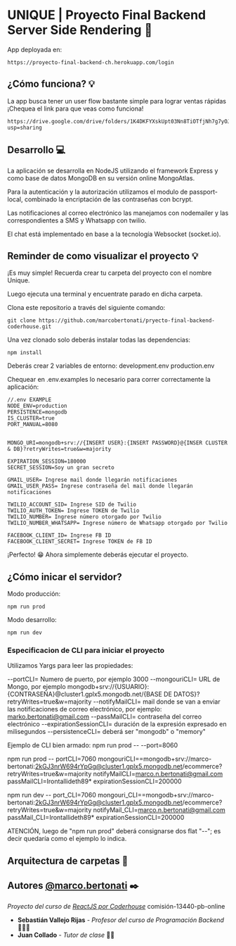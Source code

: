 # UNIQUE | Proyecto Final Backend Server Side Rendering 🛒

App deployada en:
```
https://proyecto-final-backend-ch.herokuapp.com/login
```


## ¿Cómo funciona? 💡

La app busca tener un user flow bastante simple para lograr ventas rápidas ¡Chequea el link para que veas como funciona!
```
https://drive.google.com/drive/folders/1K4DKFYXskUpt03Nn8TiOTfjNh7g7yOJy?usp=sharing
```


## Desarrollo 💻

La aplicación se desarrolla en NodeJS utilizando el framework Express y como base de datos MongoDB en su versión online MongoAtlas.

Para la autenticación y la autorización utilizamos el modulo de passport-local, combinado la encriptación de las contraseñas con bcrypt.

Las notificaciones al correo electrónico las manejamos con nodemailer y las correspondientes a SMS y Whatsapp con twilio.

El chat está implementado en base a la tecnología Websocket (socket.io).



## Reminder de como visualizar el proyecto 💡

¡Es muy simple! Recuerda crear tu carpeta del proyecto con el nombre Unique. 

Luego ejecuta una terminal y encuentrate parado en dicha carpeta. 

Clona este repositorio a través del siguiente comando:

```
git clone https://github.com/marcobertonati/pryecto-final-backend-coderhouse.git
```

Una vez clonado solo deberás instalar todas las dependencias:

```
npm install
```

Deberás crear 2 variables de entorno:
development.env
production.env

Chequear en .env.examples lo necesario para correr correctamente la aplicación:
```
//.env EXAMPLE
NODE_ENV=production
PERSISTENCE=mongodb
IS_CLUSTER=true
PORT_MANUAL=8080


MONGO_URI=mongodb+srv://{INSERT USER}:{INSERT PASSWORD}@{INSER CLUSTER & DB}?retryWrites=true&w=majority

EXPIRATION_SESSION=180000
SECRET_SESSION=Soy un gran secreto

GMAIL_USER= Ingrese mail donde llegarán notificaciones
GMAIL_USER_PASS= Ingrese contraseña del mail donde llegarán notificaciones

TWILIO_ACCOUNT_SID= Ingrese SID de Twilio
TWILIO_AUTH_TOKEN= Ingrese TOKEN de Twilio
TWILIO_NUMBER= Ingrese número otorgado por Twilio
TWILIO_NUMBER_WHATSAPP= Ingrese número de Whatsapp otorgado por Twilio

FACEBOOK_CLIENT_ID= Ingrese FB ID
FACEBOOK_CLIENT_SECRET= Ingrese TOKEN de FB ID

```


¡Perfecto! 😁 Ahora simplemente deberás ejecutar el proyecto.


## ¿Cómo inicar el servidor?

Modo producción:
```
npm run prod
```

Modo desarrollo:
```
npm run dev
```

### Especificacion de CLI para iniciar el proyecto
Utilizamos Yargs para leer las propiedades:

--portCLI= Numero de puerto, por ejemplo 3000
--mongouriCLI= URL de Mongo, por ejemplo mongodb+srv://{USUARIO}:{CONTRASEÑA}@cluster1.gplx5.mongodb.net/{BASE DE DATOS}?retryWrites=true&w=majority
--notifyMailCLI= mail donde se van a enviar las notificaciones de correo electrónico, por ejemplo: marko.bertonati@gmail.com
--passMailCLI= contraseña del correo electrónico
--expirationSessionCLI= duración de la expresión expresado en milisegundos
--persistenceCLI= deberá ser "mongodb" o "memory"

Ejemplo de CLI bien armado: npm run prod -- --port=8060

npm run prod -- portCLI=7060 mongouriCLI==mongodb+srv://marco-bertonati:2kGJ3nrW694rYpGg@cluster1.gplx5.mongodb.net/ecommerce?retryWrites=true&w=majority notifyMailCLI=marco.n.bertonati@gmail.com passMailCLI=Irontallideth89* expirationSessionCLI=200000

npm run dev -- port_CLI=7060 mongouri_CLI==mongodb+srv://marco-bertonati:2kGJ3nrW694rYpGg@cluster1.gplx5.mongodb.net/ecommerce?retryWrites=true&w=majority notifyMail_CLI=marco.n.bertonati@gmail.com passMail_CLI=Irontallideth89* expirationSessionCLI=200000

ATENCIÓN, luego de "npm run prod" deberá consignarse dos flat "--"; es decir quedaría como el ejemplo lo indica.

## Arquitectura de carpetas 🦴



## Autores [@marco.bertonati](https://www.linkedin.com/in/marcobertonati/) ✒️
_Proyecto del curso de [ReactJS por Coderhouse](https://www.coderhouse.com/online/reactjs)_
comisión-13440-pb-online
* **Sebastián Vallejo Rijas** - *Profesor del curso de Programación Backend* 👨🏻‍🏫
* **Juan Collado** - *Tutor de clase* 👨‍💻